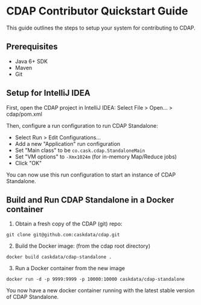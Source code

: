 
# CDAP Contributor Quickstart Guide

This guide outlines the steps to setup your system for contributing to CDAP.

## Prerequisites
* Java 6+ SDK
* Maven
* Git

## Setup for IntelliJ IDEA

First, open the CDAP project in IntelliJ IDEA: Select File > Open... > cdap/pom.xml

Then, configure a run configuration to run CDAP Standalone:

* Select Run > Edit Configurations...
* Add a new "Application" run configuration
* Set "Main class" to be `co.cask.cdap.StandaloneMain`
* Set "VM options" to `-Xmx1024m` (for in-memory Map/Reduce jobs)
* Click "OK"

You can now use this run configuration to start an instance of CDAP Standalone.

## Build and Run CDAP Standalone in a Docker container

1. Obtain a fresh copy of the CDAP (git) repo:
```
git clone git@github.com:caskdata/cdap.git
```

2. Build the Docker image: (from the cdap root directory)
```
docker build caskdata/cdap-standalone .
```
3. Run a Docker container from the new image
```
docker run -d -p 9999:9999 -p 10000:10000 caskdata/cdap-standalone
```

You now have a new docker container running with the latest stable version of CDAP Standalone.

